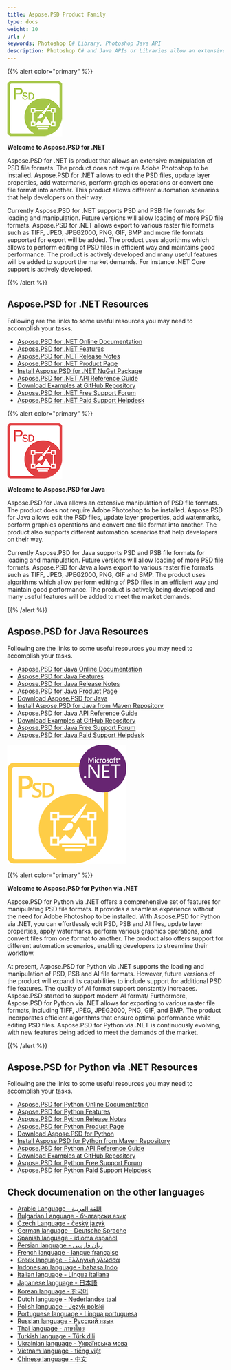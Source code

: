 ```yaml
---
title: Aspose.PSD Product Family
type: docs
weight: 10
url: /
keywords: Photoshop C# Library, Photoshop Java API
description: Photoshop C# and Java APIs or Libraries allow an extensive manipulation of PSD file formats. The products do not require Adobe Photoshop to be installed and support PSD and PSB file formats for loading, manipulation and converting them to various raster file formats such as TIFF, JPEG, JPEG2000, PNG, GIF and BMP.
---
```


{{% alert color="primary" %}} 

**![Aspose.PSD for .NET Product Logo](home_1.png)**

**Welcome to Aspose.PSD for .NET**

Aspose.PSD for .NET is product that allows an extensive manipulation of PSD file formats. The product does not require Adobe Photoshop to be installed. Aspose.PSD for .NET allows to edit the PSD files, update layer properties, add watermarks, perform graphics operations or convert one file format into another. This product allows different automation scenarios that help developers on their way.

Currently Aspose.PSD for .NET supports PSD and PSB file formats for loading and manipulation. Future versions will allow loading of more PSD file formats. Aspose.PSD for .NET allows export to various raster file formats such as TIFF, JPEG, JPEG2000, PNG, GIF, BMP and more file formats supported for export will be added. The product uses algorithms which allows to perform editing of PSD files in efficient way and maintains good performance. The product is actively developed and many useful features will be added to support the market demands. For instance .NET Core support is actively developed.

{{% /alert %}} 

## **Aspose.PSD for .NET Resources**

Following are the links to some useful resources you may need to accomplish your tasks.

- [Aspose.PSD for .NET Online Documentation](/psd/net/)
- [Aspose.PSD for .NET Features](/psd/net/features/)
- [Aspose.PSD for .NET Release Notes](/psd/net/release-notes/)
- [Aspose.PSD for .NET Product Page](https://products.aspose.com/psd/net)
- [Install Aspose.PSD for .NET NuGet Package](https://www.nuget.org/packages/Aspose.PSD/)
- [Aspose.PSD for .NET API Reference Guide](https://reference.aspose.com/net/psd)
- [Download Examples at GitHub Repository](https://github.com/aspose-psd/Aspose.PSD-for-.NET)
- [Aspose.PSD for .NET Free Support Forum](https://forum.aspose.com/c/psd)
- [Aspose.PSD for .NET Paid Support Helpdesk](https://helpdesk.aspose.com/)

{{% alert color="primary" %}} 

**![Aspose.PSD for Java Product Logo](aspose-psd-for-java-home_1.png)**

**Welcome to Aspose.PSD for Java**

Aspose.PSD for Java allows an extensive manipulation of PSD file formats. The product does not require Adobe Photoshop to be installed. Aspose.PSD for Java allows edit the PSD files, update layer properties, add watermarks, perform graphics operations and convert one file format into another. The product also supports different automation scenarios that help developers on their way.

Currently Aspose.PSD for Java supports PSD and PSB file formats for loading and manipulation. Future versions will allow loading of more PSD file formats. Aspose.PSD for Java allows export to various raster file formats such as TIFF, JPEG, JPEG2000, PNG, GIF and BMP. The product uses algorithms which allow perform editing of PSD files in an efficient way and maintain good performance. The product is actively being developed and many useful features will be added to meet the market demands.

{{% /alert %}} 

## **Aspose.PSD for Java Resources**

Following are the links to some useful resources you may need to accomplish your tasks.

- [Aspose.PSD for Java Online Documentation](/psd/java/)
- [Aspose.PSD for Java Features](/psd/java/features/)
- [Aspose.PSD for Java Release Notes](/psd/java/release-notes/)
- [Aspose.PSD for Java Product Page](https://products.aspose.com/psd/java)
- [Download Aspose.PSD for Java](https://repository.aspose.com/webapp/#/artifacts/browse/tree/General/repo/com/aspose/aspose-psd)
- [Install Aspose.PSD for Java from Maven Repository](/psd/java/installation/)
- [Aspose.PSD for Java API Reference Guide](https://reference.aspose.com/java/psd)
- [Download Examples at GitHub Repository](https://github.com/aspose-psd/Aspose.PSD-for-Java)
- [Aspose.PSD for Java Free Support Forum](https://forum.aspose.com/c/psd)
- [Aspose.PSD for Java Paid Support Helpdesk](https://helpdesk.aspose.com/)

![Aspose.PSD for Python via .NET Product Logo](aspose-psd-for-python-home_1.png)

{{% alert color="primary" %}} 

**Welcome to Aspose.PSD for Python via .NET**

Aspose.PSD for Python via .NET offers a comprehensive set of features for manipulating PSD file formats. It provides a seamless experience without the need for Adobe Photoshop to be installed. With Aspose.PSD for Python via .NET, you can effortlessly edit PSD, PSB and AI files, update layer properties, apply watermarks, perform various graphics operations, and convert files from one format to another. The product also offers support for different automation scenarios, enabling developers to streamline their workflow.

At present, Aspose.PSD for Python via .NET supports the loading and manipulation of PSD, PSB and AI file formats. However, future versions of the product will expand its capabilities to include support for additional PSD file features. The quality of AI format support constantly increases. Aspose.PSD started to support modern AI format/ Furthermore, Aspose.PSD for Python via .NET allows for exporting to various raster file formats, including TIFF, JPEG, JPEG2000, PNG, GIF, and BMP. The product incorporates efficient algorithms that ensure optimal performance while editing PSD files. Aspose.PSD for Python via .NET is continuously evolving, with new features being added to meet the demands of the market.

{{% /alert %}} 

## **Aspose.PSD for Python via .NET Resources**

Following are the links to some useful resources you may need to accomplish your tasks.

- [Aspose.PSD for Python Online Documentation](/psd/python-net/)
- [Aspose.PSD for Python Features](/psd/python-net/features/)
- [Aspose.PSD for Python Release Notes](/psd/python-net/release-notes/)
- [Aspose.PSD for Python Product Page](https://products.aspose.com/psd/python-net)
- [Download Aspose.PSD for Python](https://repository.aspose.com/webapp/#/artifacts/browse/tree/General/repo/com/aspose/aspose-psd)
- [Install Aspose.PSD for Python from Maven Repository](/psd/python-net/installation/)
- [Aspose.PSD for Python API Reference Guide](https://reference.aspose.com/python-net/psd)
- [Download Examples at GitHub Repository](https://github.com/aspose-psd/Aspose.PSD-for-Python-Net)
- [Aspose.PSD for Python Free Support Forum](https://forum.aspose.com/c/psd)
- [Aspose.PSD for Python Paid Support Helpdesk](https://helpdesk.aspose.com/)

## **Check documenation on the other languages**
- [Arabic Language - اللغة العربية](/psd/ar/)
- [Bulgarian Language - български език](/psd/bg/)
- [Czech Language - český jazyk](/psd/cs/)
- [German language - Deutsche Sprache](/psd/cs/)
- [Spanish language - idioma español](/psd/es/)
- [Persian language - زبان فارسی](/psd/fa/)
- [French language - langue française](/psd/fr/)
- [Greek language - Ελληνική γλώσσα](/psd/he/)
- [Indonesian language - bahasa Indo](/psd/id/)
- [Italian language - Lingua italiana](/psd/it/)
- [Japanese language - 日本語](/psd/ja/)
- [Korean language - 한국어](/psd/ko/)
- [Dutch language - Nederlandse taal](/psd/nl/)
- [Polish language - Język polski](/psd/pl/)
- [Portuguese language - Língua portuguesa](/psd/pt/)
- [Russian language - Русский язык](/psd/ru/)
- [Thai language - ภาษาไทย](/psd/th/)
- [Turkish language - Türk dili](/psd/tr/)
- [Ukrainian language - Українська мова](/psd/uk/)
- [Vietnam language - tiếng việt](/psd/vi/)
- [Chinese language - 中文](/psd/zh/)

